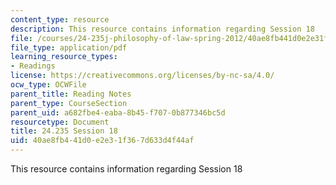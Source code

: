 ```yaml
---
content_type: resource
description: This resource contains information regarding Session 18
file: /courses/24-235j-philosophy-of-law-spring-2012/40ae8fb441d0e2e31f367d633d4f44af_MIT24_235JS12_Session18.pdf
file_type: application/pdf
learning_resource_types:
- Readings
license: https://creativecommons.org/licenses/by-nc-sa/4.0/
ocw_type: OCWFile
parent_title: Reading Notes
parent_type: CourseSection
parent_uid: a682fbe4-eaba-8b45-f707-0b877346bc5d
resourcetype: Document
title: 24.235 Session 18
uid: 40ae8fb4-41d0-e2e3-1f36-7d633d4f44af
---
```

This resource contains information regarding Session 18
